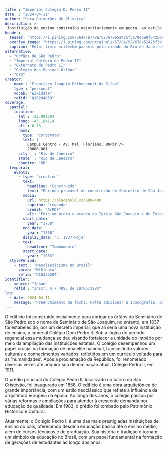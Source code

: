 ```yaml
---
title : "Imperial Colégio D. Pedro II"
date  : "2024-04-11"
author: "Sara Guimarães de Oliveira" 
description: >- 
 Instituição de ensino construída majoritariamente em pedra, ao estilo neoclássico em 1875
header:
  teaser: "https://i.pinimg.com/564x/67/8e/52/678e52425f3a78ebe9f6435bb6de9e75.jpg"
  overlay_image: "https://i.pinimg.com/originals/67/8e/52/678e52425f3a78ebe9f6435bb6de9e75.jpg"
  caption: "Foto: livro <cite>Um passeio pela cidade do Rio de Janeiro</cite>, de Joaquim Manoel de Macedo, 1860, reedição do Senado Federal"
alternative:
  - "Órfãos de São Pedro"
  - "Imperial Colégio de Pedro II"
  - "Externato de Pedro II"
  - "Colégio dos Meninos Órfãos"
  - "CP2"
creator:
  - name : "Francisco Joaquim Béthencourt da Silva"
    type : "personal"
    vocab: "Wikidata"
    refid: "Q10284839"
coverage:
  spatial:
    location:
      lat : -22.901604
      long: -43.184114
      alt : 6.78 
      name:
        type: "corporate"
        text: |
          Campus Centro - Av. Mal. Floriano, 80<br />
          20080-001
      city   : "Rio de Janeiro"
      state  : "Rio de Janeiro"
      country: "BR"
  temporal:
    events:
      - type: "creation"
        text:
          headline: "Construção"
          text: "Período provável de construção do Seminário de São Joaquim"
        media:
          url: https://placehold.co/600x400
          caption: "Legenda"
          credit: "ArPDF"
          alt: "Foto em preto-e-branco da Igreja São Joaquim e do Externato de Pedro II"
        start_date:
          year: "1758"
        end_date:
          year: "1766"
        display_date: "c. 1837-Hoje"
      - text:
          headline: "Tombamento"
        start_date:
          year: "1983"
  stylePeriod:
    - text : "Neoclassicismo no Brasil"
      vocab: "Wikidata"
      refid: "Q10336204"
identifier:
  - source: "Iphan"
    refid : "Inscr. n.º 489, de 19/05/1983"
log:
  - date: 2024-04-11
    message: "Preenchimento da ficha. Falta adicionar a Iconografia, os DWGs e Docs."
---
```


O edifício foi construído inicialmente para abrigar os órfãos do
Seminário de São Pedro sob o nome de Seminário de São Joaquim, no
entanto, em 1837 foi estabelecido, por um decreto imperial, que ali
seria uma nova instituição de ensino, o Imperial Colégio Dom Pedro II.
Sob a lógica do período regencial essa mudança se deu visando fortalecer
a unidade do Império por meio da ampliação das instituições estatais. O
colégio desempenhou um papel crucial na formação de uma elite nacional,
transmitindo valores culturais e conhecimentos variados, refletidos em
um currículo voltado para as 'humanidades'. Após a proclamação da
República, foi renomeado diversas vezes até adquirir sua denominação
atual, Colégio Pedro II, em 1911.

O prédio principal do Colégio Pedro II, localizado no bairro do São
Cristóvão, foi inaugurado em 1858. O edifício é uma obra arquitetônica
de grande importância, com um estilo neoclássico que reflete a
influência da arquitetura europeia da época. Ao longo dos anos, o
colégio passou por várias reformas e ampliações para atender à crescente
demanda por educação de qualidade. Em 1983, o prédio foi tombado pelo
Patrimônio Histórico e Cultural.

Atualmente, o Colégio Pedro II é uma das mais prestigiadas instituições
de ensino do país, oferecendo desde a educação básica até o ensino
médio, além de cursos técnicos e de graduação. Sua história e tradição o
tornam um símbolo da educação no Brasil, com um papel fundamental na
formação de gerações de estudantes ao longo dos anos. 

